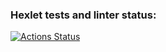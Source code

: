 ### Hexlet tests and linter status:
[![Actions Status](https://github.com/Ky3mu40FF/python-project-52/workflows/hexlet-check/badge.svg)](https://github.com/Ky3mu40FF/python-project-52/actions)